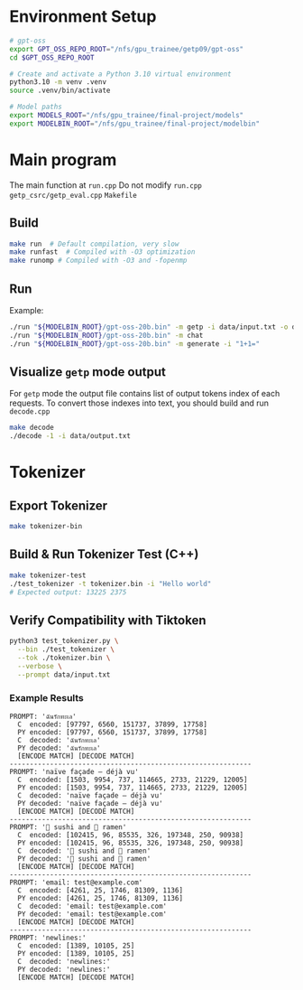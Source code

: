 # Environment Setup

```bash
# gpt-oss
export GPT_OSS_REPO_ROOT="/nfs/gpu_trainee/getp09/gpt-oss"
cd $GPT_OSS_REPO_ROOT

# Create and activate a Python 3.10 virtual environment
python3.10 -m venv .venv
source .venv/bin/activate

# Model paths
export MODELS_ROOT="/nfs/gpu_trainee/final-project/models"
export MODELBIN_ROOT="/nfs/gpu_trainee/final-project/modelbin"
```

# Main program

The main function at `run.cpp`
Do not modify `run.cpp` `getp_csrc/getp_eval.cpp` `Makefile`

## Build

```bash
make run  # Default compilation, very slow
make runfast  # Compiled with -O3 optimization
make runomp # Compiled with -O3 and -fopenmp
```

## Run

Example:

```bash
./run "${MODELBIN_ROOT}/gpt-oss-20b.bin" -m getp -i data/input.txt -o data/output.txt
./run "${MODELBIN_ROOT}/gpt-oss-20b.bin" -m chat
./run "${MODELBIN_ROOT}/gpt-oss-20b.bin" -m generate -i "1+1="
```

## Visualize `getp` mode output

For `getp` mode the output file contains list of output tokens index of each requests. To convert those indexes into text, you should build and run `decode.cpp`

```bash
make decode
./decode -1 -i data/output.txt
```

# Tokenizer

## Export Tokenizer

```bash
make tokenizer-bin
```

## Build & Run Tokenizer Test (C++)

```bash
make tokenizer-test
./test_tokenizer -t tokenizer.bin -i "Hello world"
# Expected output: 13225 2375
```

## Verify Compatibility with Tiktoken

```bash
python3 test_tokenizer.py \
  --bin ./test_tokenizer \
  --tok ./tokenizer.bin \
  --verbose \
  --prompt data/input.txt
```

### Example Results

```
PROMPT: 'ฉันรักทะเล'
  C  encoded: [97797, 6560, 151737, 37899, 17758]
  PY encoded: [97797, 6560, 151737, 37899, 17758]
  C  decoded: 'ฉันรักทะเล'
  PY decoded: 'ฉันรักทะเล'
  [ENCODE MATCH] [DECODE MATCH]
------------------------------------------------------------
PROMPT: 'naïve façade — déjà vu'
  C  encoded: [1503, 9954, 737, 114665, 2733, 21229, 12005]
  PY encoded: [1503, 9954, 737, 114665, 2733, 21229, 12005]
  C  decoded: 'naïve façade — déjà vu'
  PY decoded: 'naïve façade — déjà vu'
  [ENCODE MATCH] [DECODE MATCH]
------------------------------------------------------------
PROMPT: '🍣 sushi and 🍜 ramen'
  C  encoded: [102415, 96, 85535, 326, 197348, 250, 90938]
  PY encoded: [102415, 96, 85535, 326, 197348, 250, 90938]
  C  decoded: '🍣 sushi and 🍜 ramen'
  PY decoded: '🍣 sushi and 🍜 ramen'
  [ENCODE MATCH] [DECODE MATCH]
------------------------------------------------------------
PROMPT: 'email: test@example.com'
  C  encoded: [4261, 25, 1746, 81309, 1136]
  PY encoded: [4261, 25, 1746, 81309, 1136]
  C  decoded: 'email: test@example.com'
  PY decoded: 'email: test@example.com'
  [ENCODE MATCH] [DECODE MATCH]
------------------------------------------------------------
PROMPT: 'newlines:'
  C  encoded: [1389, 10105, 25]
  PY encoded: [1389, 10105, 25]
  C  decoded: 'newlines:'
  PY decoded: 'newlines:'
  [ENCODE MATCH] [DECODE MATCH]
```
